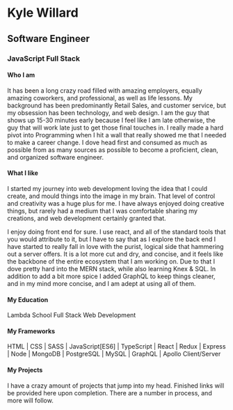 # Kyle Willard
## Software Engineer
### JavaScript Full Stack

#### Who I am
It has been a long crazy road filled with amazing employers, equally amazing coworkers, and professional, as well as life lessons. 
My background has been predominantly Retail Sales, and customer service, but my obsession has been technology, and web design.
I am the guy that shows up 15-30 minutes early because I feel like I am late otherwise, the guy that will work late just to get those final touches in. 
I really made a hard pivot into Programming when I hit a wall that really showed me that I needed to make a career change. I dove head first and consumed as much as possible from as many sources as possible to become a proficient, clean, and organized software engineer. 

#### What I like
I started my journey into web development loving the idea that I could create, and mould things into the image in my brain. That level of control and creativity was a huge plus for me. I have always enjoyed doing creative things, but rarely had a medium that I was comfortable sharing my creations, and web development certainly granted that. 

I enjoy doing front end for sure. I use react, and all of the standard tools that you would attribute to it, but I have to say that as I explore the back end I have started to really fall in love with the purist, logical side that hammering out a server offers. It is a lot more cut and dry, and concise, and it feels like the backbone of the entire ecosystem that I am working on. Due to that I dove pretty hard into the MERN stack, while also learning Knex & SQL. In addition to add a bit more spice I added GraphQL to keep things cleaner, and in my mind more concise, and I am adept at using all of them. 

#### My Education
Lambda School
Full Stack Web Development

#### My Frameworks
HTML | CSS | SASS | JavaScript[ES6] | TypeScript | React | Redux | Express | Node | MongoDB | PostgreSQL | MySQL | GraphQL | Apollo Client/Server

#### My Projects
I have a crazy amount of projects that jump into my head. Finished links will be provided here upon completion. There are a number in process, and more will follow.




